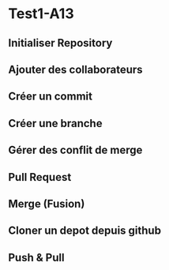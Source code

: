 # Test1-A13

## Initialiser Repository

## Ajouter des collaborateurs 

## Créer un commit

## Créer une branche

## Gérer des conflit de merge

## Pull Request

## Merge (Fusion)

## Cloner un depot depuis github

## Push & Pull

